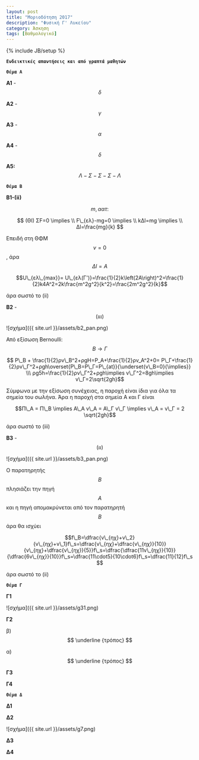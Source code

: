 ```yaml
---
layout: post
title: "Μοριοδότηση 2017"
description: "Φυσική Γ' Λυκείου"
category: Άσκηση
tags: [Βαθμολογικό]
---
```

{% include JB/setup %}



**`Ενδεικτικές απαντήσεις και από γραπτά μαθητών`**



**`Θέμα Α`**


**Α1** - $$δ$$


**Α2** - $$γ$$


**Α3** - $$α$$


**Α4** - $$δ$$


**Α5:**  $$Λ - Σ - Σ - Σ - Λ$$


**`Θέμα Β`**


**B1-(ii)**

$$m, αατ:$$

$$  (ΘΙ) ΣF=0 \implies \\ F\_{ελ}-mg=0 \implies \\ kΔl=mg \implies \\ Δl=\frac{mg}{k} $$


Επειδή στη ΘΦΜ $$v=0$$, άρα $$Δl=A$$


$$U\_{ελ\_{max}}= U\_{ελ(Γ')}=\frac{1}{2}k\left(2A\right)^2=\frac{1}{2}k4A^2=2k\frac{m^2g^2}{k^2}=\frac{2m^2g^2}{k}$$


άρα σωστό το (ii)






**Β2** - $$(ιιι)$$

![σχήμα]({{ site.url }}/assets/b2_pan.png) 


Από εξίσωση Bernoulli: $$Β\to Γ$$


$$ P\_B + \frac{1}{2}ρv\_Β^2+ρgH=P_Α+\frac{1}{2}ρv_Α^2+0= P\_Γ+\frac{1}{2}ρv\_Γ^2+ρgh\overset{P\_Β=P\_Γ=P\_{at}}{\underset{v\_Β=0}{\implies}} \\\      ρg5h=\frac{1}{2}ρv\_Γ^2+ρgh\implies v\_Γ^2=8gh\implies v\_Γ=2\sqrt{2gh}$$


Σύμφωνα με την εξίσωση συνέχειας, η παροχή είναι ίδια για όλα τα σημεία του σωλήνα.
Άρα η παροχή στα σημεία Α και Γ είναι

$$Π\_Α = Π\_Β \implies A\_A v\_Α = Α\_Γ v\_Γ \implies v\_Α = v\_Γ = 2 \sqrt{2gh}$$

άρα σωστό το (iii)



**Β3** - $$(ιι)$$


![σχήμα]({{ site.url }}/assets/b3_pan.png) 

Ο παρατηρητής $$Β$$ πλησιάζει την πηγή $$Α$$ και η πηγή απομακρύνεται από τον παρατηρητή $$Β$$ άρα θα ισχύει


$$f\_Β=\dfrac{v\_{ηχ}+v\_2}{v\_{ηχ}+v\_1}f\_s=\dfrac{v\_{ηχ}+\dfrac{v\_{ηχ}}{10}}{v\_{ηχ}+\dfrac{v\_{ηχ}}{5}}f\_s=\dfrac{\dfrac{11v\_{ηχ}}{10}}{\dfrac{6v\_{ηχ}}{10}}f\_s=\dfrac{11\cdot5}{10\cdot6}f\_s=\dfrac{11}{12}f\_s $$


άρα σωστό το (ii)






**`Θέμα Γ`**




**Γ1**


![σχήμα]({{ site.url }}/assets/g31.png) 




**Γ2**





β) $$ \underline {τρόπος} $$






α) $$ \underline {τρόπος} $$




**Γ3**




**Γ4**




**`Θέμα Δ`**




**Δ1**





**Δ2**


![σχήμα]({{ site.url }}/assets/g7.png) 



**Δ3**




**Δ4**


